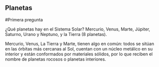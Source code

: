 ## Planetas

#Primera pregunta

¿Qué planetas hay en el Sistema Solar?
Mercurio, Venus, Marte, Júpiter, Saturno, Urano y Neptuno, y la Tierra (8 planetas).

Mercurio, Venus, La Tierra y Marte, tienen algo en común: todos se sitúan en las órbitas más cercanas al Sol, cuentan con un núcleo metálico en su interior y están conformados por materiales sólidos, por lo que reciben el nombre de planetas rocosos o planetas interiores.
